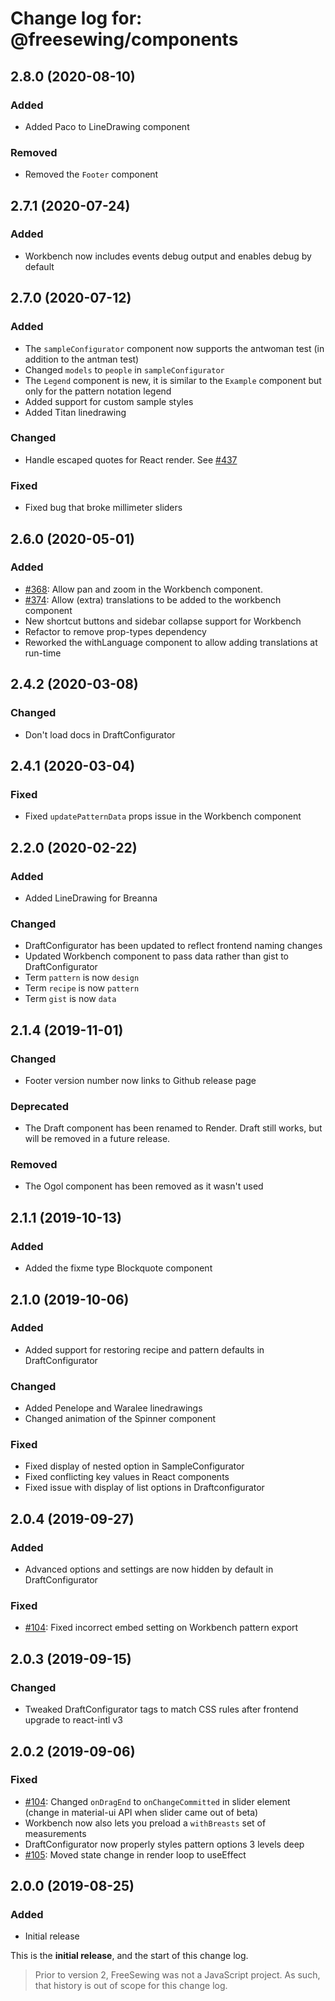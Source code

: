 # Change log for: @freesewing/components


## 2.8.0 (2020-08-10)

### Added

 - Added Paco to LineDrawing component

### Removed

 - Removed the `Footer` component

## 2.7.1 (2020-07-24)

### Added

 - Workbench now includes events debug output and enables debug by default

## 2.7.0 (2020-07-12)

### Added

 - The `sampleConfigurator` component now supports the antwoman test (in addition to the antman test)
 - Changed `models` to `people` in `sampleConfigurator`
 - The `Legend` component is new, it is similar to the `Example` component but only for the pattern notation legend
 - Added support for custom sample styles
 - Added Titan linedrawing

### Changed

 - Handle escaped quotes for React render. See [#437](https://github.com/freesewing/freesewing/issues/437)

### Fixed

 - Fixed bug that broke millimeter sliders

## 2.6.0 (2020-05-01)

### Added

 - [#368](https://github.com/freesewing/freesewing/issues/368): Allow pan and zoom in the Workbench component.
 - [#374](https://github.com/freesewing/freesewing/issues/374): Allow (extra) translations to be added to the workbench component
 - New shortcut buttons and sidebar collapse support for Workbench
 - Refactor to remove prop-types dependency
 - Reworked the withLanguage component to allow adding translations at run-time

## 2.4.2 (2020-03-08)

### Changed

 - Don't load docs in DraftConfigurator

## 2.4.1 (2020-03-04)

### Fixed

 - Fixed `updatePatternData` props issue in the Workbench component

## 2.2.0 (2020-02-22)

### Added

 - Added LineDrawing for Breanna

### Changed

 - DraftConfigurator has been updated to reflect frontend naming changes
 - Updated Workbench component to pass data rather than gist to DraftConfigurator
 - Term `pattern` is now `design`
 - Term `recipe` is now `pattern`
 - Term `gist` is now `data`

## 2.1.4 (2019-11-01)

### Changed

- Footer version number now links to Github release page

### Deprecated

 - The Draft component has been renamed to Render. Draft still works, but will be removed in a future release.

### Removed

 - The Ogol component has been removed as it wasn't used

## 2.1.1 (2019-10-13)

### Added

 - Added the fixme type Blockquote component

## 2.1.0 (2019-10-06)

### Added

 - Added support for restoring recipe and pattern defaults in DraftConfigurator

### Changed

 - Added Penelope and Waralee linedrawings
 - Changed animation of the Spinner component

### Fixed

 - Fixed display of nested option in SampleConfigurator
 - Fixed conflicting key values in React components
 - Fixed issue with display of list options in Draftconfigurator

## 2.0.4 (2019-09-27)

### Added

 - Advanced options and settings are now hidden by default in DraftConfigurator

### Fixed

 - [#104](https://github.com/freesewing/freesewing/issues/104): Fixed incorrect embed setting on Workbench pattern export

## 2.0.3 (2019-09-15)

### Changed

 - Tweaked DraftConfigurator tags to match CSS rules after frontend upgrade to react-intl v3

## 2.0.2 (2019-09-06)

### Fixed

 - [#104](https://github.com/freesewing/freesewing.org/issues/104): Changed `onDragEnd` to `onChangeCommitted` in slider element (change in material-ui API when slider came out of beta)
 - Workbench now also lets you preload a `withBreasts` set of measurements
 - DraftConfigurator now properly styles pattern options 3 levels deep
 - [#105](https://github.com/freesewing/freesewing.org/issues/105): Moved state change in render loop to useEffect

## 2.0.0 (2019-08-25)

### Added

 - Initial release


This is the **initial release**, and the start of this change log.

> Prior to version 2, FreeSewing was not a JavaScript project.
> As such, that history is out of scope for this change log.

